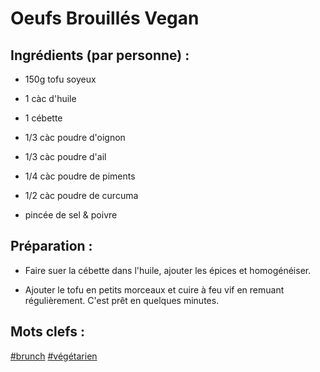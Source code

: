 Oeufs Brouillés Vegan
=======

Ingrédients (par personne) :
-------------

- 150g tofu soyeux
- 1 càc d'huile
- 1 cébette

- 1/3 càc poudre d'oignon
- 1/3 càc poudre d'ail
- 1/4 càc poudre de piments
- 1/2 càc poudre de curcuma
- pincée de sel & poivre

Préparation :
-------------

- Faire suer la cébette dans l'huile, ajouter les épices
  et homogénéiser.

- Ajouter le tofu en petits morceaux et cuire à feu vif
  en remuant régulièrement. C'est prêt en quelques minutes.

Mots clefs :
----------------

[#brunch](index.brunch.html)
[#végétarien](index.végétarien.html)
